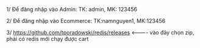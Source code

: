 1/ Để đăng nhập vào Admin: TK: admin, MK: 123456

2/ Để đăng nhập vào Ecommerce: TK:namnguyen1, MK:123456

3/ https://github.com/tporadowski/redis/releases <---- vào đây chọn zip, phải có redis mới chạy được cart
